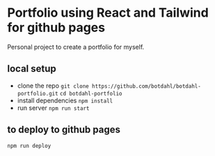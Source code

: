 # Portfolio using React and Tailwind for github pages

Personal project to create a portfolio for myself.

## local setup

* clone the repo
`git clone https://github.com/botdahl/botdahl-portfolio.git`
`cd botdahl-portfolio`
* install dependencies
`npm install`
* run server
`npm run start`

## to deploy to github pages

`npm run deploy`
